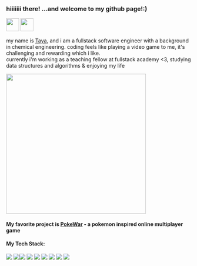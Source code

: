 

### hiiiiiii there! ...and welcome to my github page!:)

[<img src="https://img.icons8.com/fluency/48/000000/linkedin.png" width='35px'/>](https://www.linkedin.com/in/taissiya-ugay)
[<img src="https://img.icons8.com/ios-filled/48/000000/medium-logo.png" width='35px'/>](https://medium.com/@taya.ugay)

my name is [Taya](https://www.tayaugay.com/), and i am a fullstack software engineer with a background in chemical engineering. coding feels like playing a video game to me, it's challenging and rewarding which i like.      
currently i'm working as a teaching fellow at fullstack academy <3, studying data structures and algorithms & enjoying my life

<img src="https://media3.giphy.com/media/BferOKonYOspm28AiB/giphy.gif" width="380px">

#### My favorite project is [PokeWar](https://github.com/bell-peppers/PokeWar) - a pokemon inspired online multiplayer game 
<!-- 
* [CATSCO](https://github.com/hitaya1/graceshopper-project)
 -- A fullstack eCommerce website -->


#### **My Tech Stack:** 

 <img src="https://img.icons8.com/color/48/000000/html-5.png"/> <img src="https://img.icons8.com/color/48/000000/css3.png"/><img src="https://img.icons8.com/color/48/000000/javascript--v1.png"/>
 <img src="https://img.icons8.com/fluency/48/000000/node-js.png"/>
 <img src="https://img.icons8.com/ultraviolet/48/000000/react.png"/>
 <img src="https://img.icons8.com/color/48/000000/redux.png"/>
 <img src="https://img.icons8.com/color/48/000000/material-ui.png"/>
<img src="https://img.icons8.com/color/48/000000/postgreesql.png"/> <img src="https://img.icons8.com/color/48/000000/firebase.png"/>


